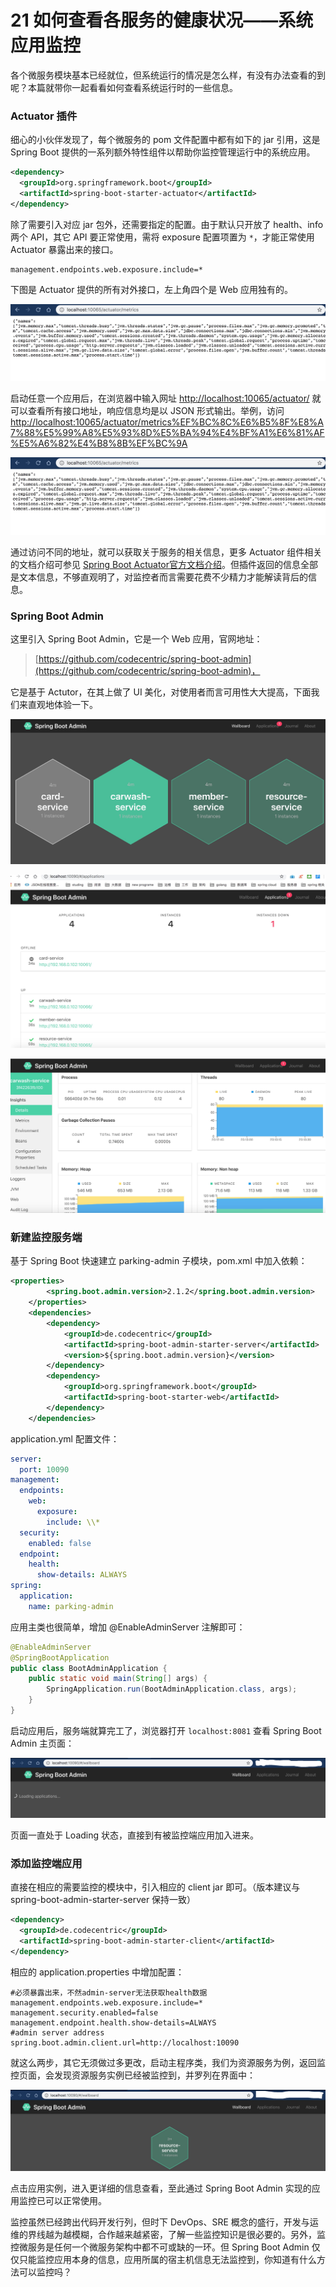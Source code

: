 # 21 如何查看各服务的健康状况——系统应用监控

各个微服务模块基本已经就位，但系统运行的情况是怎么样，有没有办法查看的到呢？本篇就带你一起看看如何查看系统运行时的一些信息。

### Actuator 插件

细心的小伙伴发现了，每个微服务的 pom 文件配置中都有如下的 jar 引用，这是 Spring Boot 提供的一系列额外特性组件以帮助你监控管理运行中的系统应用。

```xml
<dependency>
  <groupId>org.springframework.boot</groupId>
  <artifactId>spring-boot-starter-actuator</artifactId>
</dependency>
```

除了需要引入对应 jar 包外，还需要指定的配置。由于默认只开放了 health、info 两个 API，其它 API 要正常使用，需将 exposure 配置项置为 `*`，才能正常使用 Actuator 暴露出来的接口。

```properties
management.endpoints.web.exposure.include=*
```

下图是 Actuator 提供的所有对外接口，左上角四个是 Web 应用独有的。

![img](assets/1585366802627-25dce92f-c9f3-4933-ab2e-b1f9689f09be.jpeg)

启动任意一个应用后，在浏览器中输入网址 <http://localhost:10065/actuator/> 就可以查看所有接口地址，响应信息均是以 JSON 形式输出。举例，访问 <http://localhost:10065/actuator/metrics%EF%BC%8C%E6%B5%8F%E8%A7%88%E5%99%A8%E5%93%8D%E5%BA%94%E4%BF%A1%E6%81%AF%E5%A6%82%E4%B8%8B%EF%BC%9A>

![img](assets/1585366802627-25dce92f-c9f3-4933-ab2e-b1f9689f09be.jpeg)

通过访问不同的地址，就可以获取关于服务的相关信息，更多 Actuator 组件相关的文档介绍可参见 [Spring Boot Actuator官方文档介绍](https://docs.spring.io/spring-boot/docs/current/reference/html/production-ready-features.html#production-ready-endpoints)。但插件返回的信息全部是文本信息，不够直观明了，对监控者而言需要花费不少精力才能解读背后的信息。

### Spring Boot Admin

这里引入 Spring Boot Admin，它是一个 Web 应用，官网地址：

> [https://github.com/codecentric/spring-boot-admin](https://github.com/codecentric/spring-boot-admin)，

它是基于 Actutor，在其上做了 UI 美化，对使用者而言可用性大大提高，下面我们来直观地体验一下。

![img](assets/d229b6b0-abb9-11ea-9f6f-19813f3028d9)

![img](assets/c1a077c0-abb9-11ea-80ed-076e906dd9d7)

![img](assets/b0e4de30-abb9-11ea-8f72-51878cbe80a4)

### 新建监控服务端

基于 Spring Boot 快速建立 parking-admin 子模块，pom.xml 中加入依赖：

```xml
<properties>
        <spring.boot.admin.version>2.1.2</spring.boot.admin.version>
    </properties>
    <dependencies>
        <dependency>
            <groupId>de.codecentric</groupId>
            <artifactId>spring-boot-admin-starter-server</artifactId>
            <version>${spring.boot.admin.version}</version>
        </dependency>
        <dependency>
            <groupId>org.springframework.boot</groupId>
            <artifactId>spring-boot-starter-web</artifactId>
        </dependency>
    </dependencies>
```

application.yml 配置文件：

```yaml
server: 
  port: 10090
management: 
  endpoints: 
    web: 
      exposure: 
        include: \\*
  security: 
    enabled: false
  endpoint: 
    health: 
      show-details: ALWAYS
spring: 
  application: 
    name: parking-admin
```

应用主类也很简单，增加 @EnableAdminServer 注解即可：

```java
@EnableAdminServer
@SpringBootApplication
public class BootAdminApplication {
    public static void main(String[] args) {
        SpringApplication.run(BootAdminApplication.class, args);
    }
}
```

启动应用后，服务端就算完工了，浏览器打开 `localhost:8081` 查看 Spring Boot Admin 主页面：

![img](assets/a11f6470-abb9-11ea-b301-356ca9767908)

页面一直处于 Loading 状态，直接到有被监控端应用加入进来。

### 添加监控端应用

直接在相应的需要监控的模块中，引入相应的 client jar 即可。（版本建议与 spring-boot-admin-starter-server 保持一致）

```xml
<dependency>
  <groupId>de.codecentric</groupId>
  <artifactId>spring-boot-admin-starter-client</artifactId>
</dependency>
```

相应的 application.properties 中增加配置：

```properties
#必须暴露出来，不然admin-server无法获取health数据
management.endpoints.web.exposure.include=*
management.security.enabled=false
management.endpoint.health.show-details=ALWAYS
#admin server address
spring.boot.admin.client.url=http://localhost:10090
```

就这么两步，其它无须做过多更改，启动主程序类，我们为资源服务为例，返回监控页面，会发现资源服务实例已经被监控到，并罗列在界面中：

![img](assets/8b6f7b60-abb9-11ea-a7f9-7f5598d3120d)

点击应用实例，进入更详细的信息查看，至此通过 Spring Boot Admin 实现的应用监控已可以正常使用。

监控虽然已经跨出代码开发行列，但时下 DevOps、SRE 概念的盛行，开发与运维的界线越为越模糊，合作越来越紧密，了解一些监控知识是很必要的。另外，监控微服务是任何一个微服务架构中都不可或缺的一环。但 Spring Boot Admin 仅仅只能监控应用本身的信息，应用所属的宿主机信息无法监控到，你知道有什么方法可以监控吗？
